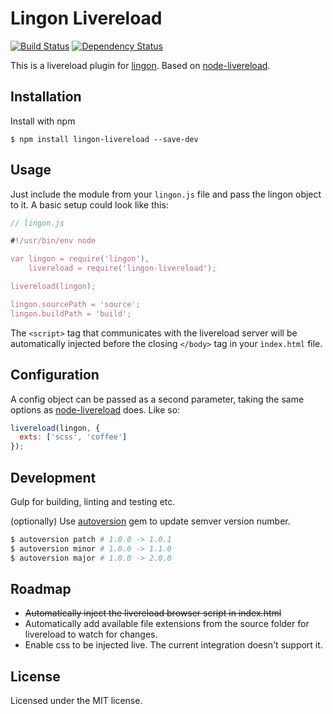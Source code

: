 # Lingon Livereload

[![Build Status](https://travis-ci.org/javoire/lingon-livereload.png?branch=tests)](https://travis-ci.org/javoire/lingon-livereload)
[![Dependency Status](https://david-dm.org/javoire/lingon-livereload.png)](https://david-dm.org/javoire/lingon-livereload)

This is a livereload plugin for [lingon](https://github.com/jpettersson/lingon). Based on [node-livereload](https://github.com/napcs/node-livereload).

## Installation

Install with npm

```
$ npm install lingon-livereload --save-dev
```

## Usage

Just include the module from your ```lingon.js``` file and pass the lingon object to it. A basic setup could look like this:
```JavaScript
// lingon.js

#!/usr/bin/env node

var lingon = require('lingon'),
    livereload = require('lingon-livereload');

livereload(lingon);

lingon.sourcePath = 'source';
lingon.buildPath = 'build';
```
The ``<script>`` tag that communicates with the livereload server will be automatically injected before the closing ```</body>``` tag in your ``ìndex.html`` file.

## Configuration

A config object can be passed as a second parameter, taking the same options as [node-livereload](https://github.com/napcs/node-livereload#api-options) does. Like so:
```JavaScript
livereload(lingon, {
  exts: ['scss', 'coffee']
});
```

## Development

Gulp for building, linting and testing etc.

(optionally) Use [autoversion](https://github.com/jpettersson/autoversion) gem to update semver version number.

```bash
$ autoversion patch # 1.0.0 -> 1.0.1
$ autoversion minor # 1.0.0 -> 1.1.0
$ autoversion major # 1.0.0 -> 2.0.0
```

## Roadmap

* ~~Automatically inject the livereload browser script in index.html~~
* Automatically add available file extensions from the source folder for livereload to watch for changes.
* Enable css to be injected live. The current integration doesn't support it.

## License

Licensed under the MIT license.
